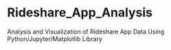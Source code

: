 # Rideshare_App_Analysis
Analysis and Visualization of Rideshare App Data Using Python/Jupyter/Matplotlib Library
